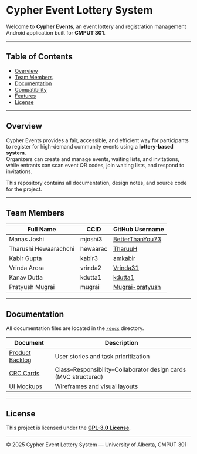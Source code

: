 # Cypher Event Lottery System

Welcome to **Cypher Events**, an event lottery and registration management Android application built for **CMPUT 301**.

---

## Table of Contents
- [Overview](#overview)
- [Team Members](#team-members)
- [Documentation](#documentation)
- [Compatibility](#compatibility)
- [Features](#features)
- [License](#license)

---

## Overview

Cypher Events provides a fair, accessible, and efficient way for participants to register for high-demand community events using a **lottery-based system**.  
Organizers can create and manage events, waiting lists, and invitations, while entrants can scan event QR codes, join waiting lists, and respond to invitations.

This repository contains all documentation, design notes, and source code for the project.

---

## Team Members

| **Full Name** | **CCID** | **GitHub Username** |
|----------------|-----------|---------------------|
| Manas Joshi | mjoshi3 | [BetterThanYou73](https://github.com/BetterThanYou73) |
| Tharushi Hewaarachchi | hewaarac | [TharuuH](https://github.com/TharuuH) |
| Kabir Gupta | kabir3 | [amkabir](https://github.com/amkabir) |
| Vrinda Arora | vrinda2 | [Vrinda31](https://github.com/Vrinda31) |
| Kanav Dutta | kdutta1 | [kdutta1](https://github.com/kdutta1) |
| Pratyush Mugrai | mugrai | [Mugrai-pratyush](https://github.com/Mugrai-pratyush) |

---

## Documentation

All documentation files are located in the [`/docs`](./docs/) directory.

| **Document** | **Description** |
|---------------|----------------|
| [Product Backlog](./docs/product_backlog.md) | User stories and task prioritization |
| [CRC Cards](./docs/crc_cards.md) | Class–Responsibility–Collaborator design cards (MVC structured) |
| [UI Mockups](./docs/ui_mockups.md) | Wireframes and visual layouts |

---

## License

This project is licensed under the **[GPL-3.0 License](https://www.gnu.org/licenses/gpl-3.0.html)**.

---

© 2025 Cypher Event Lottery System — University of Alberta, CMPUT 301

